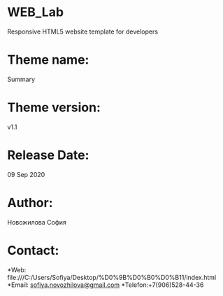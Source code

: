 # WEB_Lab
Responsive HTML5 website template for developers

Theme name:
=======================================================================
Summary

Theme version:
=======================================================================
v1.1

Release Date:
=======================================================================
09 Sep 2020

Author: 
=======================================================================
Новожилова София

Contact:
=======================================================================
*Web: file:///C:/Users/Sofiya/Desktop/%D0%9B%D0%B0%D0%B11/index.html
*Email: sofiya.novozhilova@gmail.com
*Telefon:+7(906)528-44-36
